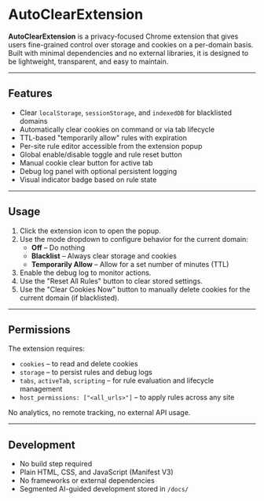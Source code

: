 # AutoClearExtension

**AutoClearExtension** is a privacy-focused Chrome extension that gives users fine-grained control over storage and cookies on a per-domain basis. Built with minimal dependencies and no external libraries, it is designed to be lightweight, transparent, and easy to maintain.

---

## Features

-   Clear `localStorage`, `sessionStorage`, and `indexedDB` for blacklisted domains
-   Automatically clear cookies on command or via tab lifecycle
-   TTL-based "temporarily allow" rules with expiration
-   Per-site rule editor accessible from the extension popup
-   Global enable/disable toggle and rule reset button
-   Manual cookie clear button for active tab
-   Debug log panel with optional persistent logging
-   Visual indicator badge based on rule state

---

## Usage

1. Click the extension icon to open the popup.
2. Use the mode dropdown to configure behavior for the current domain:
    - **Off** – Do nothing
    - **Blacklist** – Always clear storage and cookies
    - **Temporarily Allow** – Allow for a set number of minutes (TTL)
3. Enable the debug log to monitor actions.
4. Use the "Reset All Rules" button to clear stored settings.
5. Use the "Clear Cookies Now" button to manually delete cookies for the current domain (if blacklisted).

---

## Permissions

The extension requires:

-   `cookies` – to read and delete cookies
-   `storage` – to persist rules and debug logs
-   `tabs`, `activeTab`, `scripting` – for rule evaluation and lifecycle management
-   `host_permissions: ["<all_urls>"]` – to apply rules across any site

No analytics, no remote tracking, no external API usage.

---

## Development

-   No build step required
-   Plain HTML, CSS, and JavaScript (Manifest V3)
-   No frameworks or external dependencies
-   Segmented AI-guided development stored in `/docs/`

